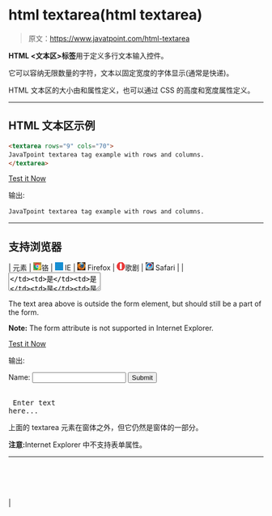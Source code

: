 # html textarea(html textarea)

> 原文：<https://www.javatpoint.com/html-textarea>

**HTML <文本区>标签**用于定义多行文本输入控件。

它可以容纳无限数量的字符，文本以固定宽度的字体显示(通常是快递)。

HTML 文本区的大小由<cols>和<rows>属性定义，也可以通过 CSS 的高度和宽度属性定义。</rows></cols>

* * *

## HTML 文本区示例

```html
<textarea rows="9" cols="70">
JavaTpoint textarea tag example with rows and columns.
</textarea>

```

[Test it Now](https://www.javatpoint.com/oprweb/test.jsp?filename=htmltextarea1)

输出:

```html
JavaTpoint textarea tag example with rows and columns.

```

* * *

## 支持浏览器

| 元素 | ![chrome browser](img/4fbdc93dc2016c5049ed108e7318df19.png)铬 | ![ie browser](img/83dd23df1fe8373fd5bf054b2c1dd88b.png) IE | ![firefox browser](img/4f001fff393888a8a807ed29b28145d1.png) Firefox | ![opera browser](img/6cad4a592cc69a052056a0577b4aac65.png)歌剧 | ![safari browser](img/a0f6a9711a92203c5dc5c127fe9c9fca.png) Safari |
| <textarea></td><td>是</td><td>是</td><td>是</td><td>是</td><td>是</td></tr> </table> <hr/> <h2 class="h2">新的 HTML 5 文本区属性</h2> <table class="alt"> <tr><th>属性</th><th>描述</th></tr> <tr><td>自（动）调焦装置</td><td>它指定当页面加载时，文本区域应该自动聚焦。</td></tr> <tr><td>形式</td><td>它指定 textarea 所属的一个或多个窗体。</td></tr> <tr><td>最大长度</td><td>它指定文本区域中允许的最大字符数。</td></tr> <tr><td>占位符</td><td>它指定一个简短的提示，描述 textarea 的预期值。</td></tr> <tr><td>需要</td><td>它指定必须填写 textarea。</td></tr> <tr><td>包</td><td>它指定在提交表单时如何包装 textarea 中的文本。</td></tr> </table> <hr/> <h2 class="h2">HTML 文本区域表单属性</h2> <p>表单属性指定文本区域所属的一个或多个表单。</p> <div class="codeblock"><pre name="code" class="xml"> <form action="updates.jsp" id="usrform"> Name: <input type="text" name="usrname"> <input type="submit"> </form> <br> <textarea rows="9" cols="70" name="comment" form="usrform"> Enter text here...</textarea> <p>The text area above is outside the form element, but should still be a part of the form.</p> <p><b>Note:</b> The form attribute is not supported in Internet Explorer.</p> </pre></div> <span class="testit"><a href="https://www.javatpoint.com/oprweb/test.jsp?filename=htmltextarea2" target="_blank">Test it Now</a></span> <p>输出:</p> <form action="updates.jsp" id="usrform"> Name: <input type="text" name="usrname"/> <input type="submit"/> </form> <br/> <pre rows="9" cols="70" name="comment" form="usrform"> Enter text here...</pre> <p>上面的 textarea 元素在窗体之外，但它仍然是窗体的一部分。</p> <p><b>注意:</b>Internet Explorer 中不支持表单属性。</p> <hr/> <br/><br/> <br/><br/> </body> </html></textarea> |